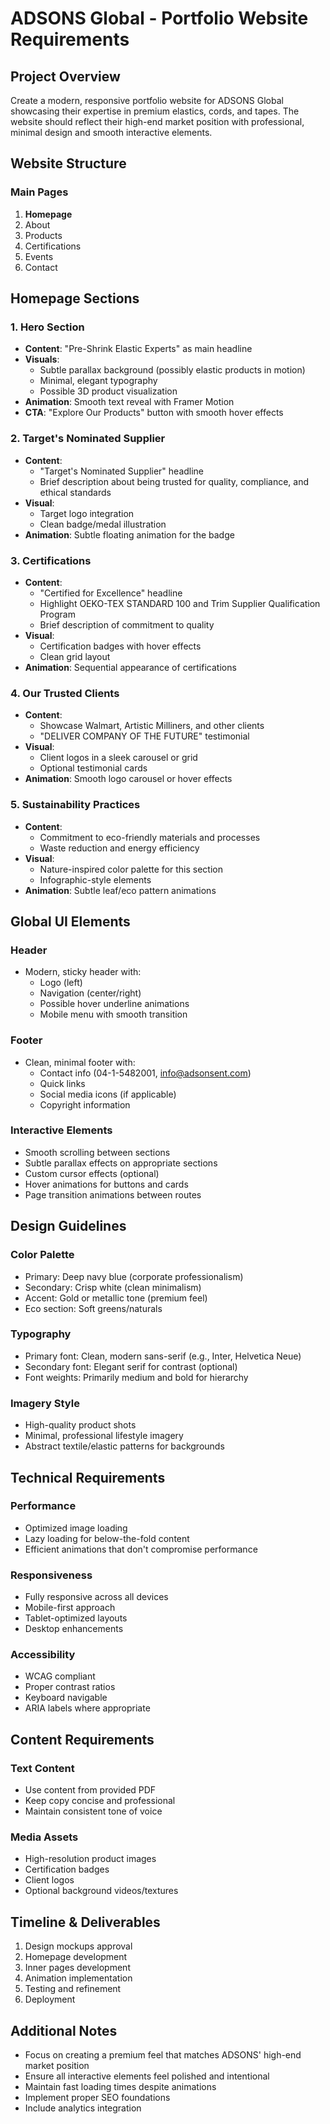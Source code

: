 # ADSONS Global - Portfolio Website Requirements

## Project Overview
Create a modern, responsive portfolio website for ADSONS Global showcasing their expertise in premium elastics, cords, and tapes. The website should reflect their high-end market position with professional, minimal design and smooth interactive elements.


## Website Structure

### Main Pages
1. **Homepage**
2. About
3. Products
4. Certifications
5. Events
6. Contact

## Homepage Sections

### 1. Hero Section
- **Content**: "Pre-Shrink Elastic Experts" as main headline
- **Visuals**: 
  - Subtle parallax background (possibly elastic products in motion)
  - Minimal, elegant typography
  - Possible 3D product visualization
- **Animation**: Smooth text reveal with Framer Motion
- **CTA**: "Explore Our Products" button with smooth hover effects

### 2. Target's Nominated Supplier
- **Content**: 
  - "Target's Nominated Supplier" headline
  - Brief description about being trusted for quality, compliance, and ethical standards
- **Visual**: 
  - Target logo integration
  - Clean badge/medal illustration
- **Animation**: Subtle floating animation for the badge

### 3. Certifications
- **Content**: 
  - "Certified for Excellence" headline
  - Highlight OEKO-TEX STANDARD 100 and Trim Supplier Qualification Program
  - Brief description of commitment to quality
- **Visual**: 
  - Certification badges with hover effects
  - Clean grid layout
- **Animation**: Sequential appearance of certifications

### 4. Our Trusted Clients
- **Content**: 
  - Showcase Walmart, Artistic Milliners, and other clients
  - "DELIVER COMPANY OF THE FUTURE" testimonial
- **Visual**: 
  - Client logos in a sleek carousel or grid
  - Optional testimonial cards
- **Animation**: Smooth logo carousel or hover effects

### 5. Sustainability Practices
- **Content**: 
  - Commitment to eco-friendly materials and processes
  - Waste reduction and energy efficiency
- **Visual**: 
  - Nature-inspired color palette for this section
  - Infographic-style elements
- **Animation**: Subtle leaf/eco pattern animations

## Global UI Elements

### Header
- Modern, sticky header with:
  - Logo (left)
  - Navigation (center/right)
  - Possible hover underline animations
  - Mobile menu with smooth transition

### Footer
- Clean, minimal footer with:
  - Contact info (04-1-5482001, info@adsonsent.com)
  - Quick links
  - Social media icons (if applicable)
  - Copyright information

### Interactive Elements
- Smooth scrolling between sections
- Subtle parallax effects on appropriate sections
- Custom cursor effects (optional)
- Hover animations for buttons and cards
- Page transition animations between routes

## Design Guidelines

### Color Palette
- Primary: Deep navy blue (corporate professionalism)
- Secondary: Crisp white (clean minimalism)
- Accent: Gold or metallic tone (premium feel)
- Eco section: Soft greens/naturals

### Typography
- Primary font: Clean, modern sans-serif (e.g., Inter, Helvetica Neue)
- Secondary font: Elegant serif for contrast (optional)
- Font weights: Primarily medium and bold for hierarchy

### Imagery Style
- High-quality product shots
- Minimal, professional lifestyle imagery
- Abstract textile/elastic patterns for backgrounds

## Technical Requirements

### Performance
- Optimized image loading
- Lazy loading for below-the-fold content
- Efficient animations that don't compromise performance

### Responsiveness
- Fully responsive across all devices
- Mobile-first approach
- Tablet-optimized layouts
- Desktop enhancements

### Accessibility
- WCAG compliant
- Proper contrast ratios
- Keyboard navigable
- ARIA labels where appropriate

## Content Requirements

### Text Content
- Use content from provided PDF
- Keep copy concise and professional
- Maintain consistent tone of voice

### Media Assets
- High-resolution product images
- Certification badges
- Client logos
- Optional background videos/textures

## Timeline & Deliverables
1. Design mockups approval
2. Homepage development
3. Inner pages development
4. Animation implementation
5. Testing and refinement
6. Deployment

## Additional Notes
- Focus on creating a premium feel that matches ADSONS' high-end market position
- Ensure all interactive elements feel polished and intentional
- Maintain fast loading times despite animations
- Implement proper SEO foundations
- Include analytics integration
